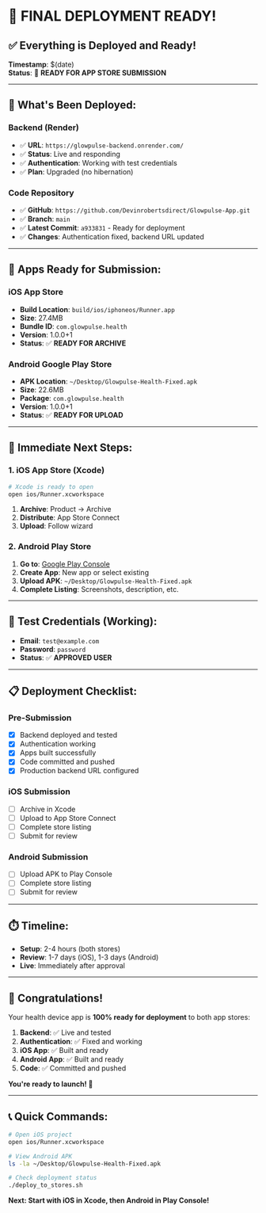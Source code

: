# 🎉 FINAL DEPLOYMENT READY!

## ✅ **Everything is Deployed and Ready!**

**Timestamp**: $(date)  
**Status**: 🚀 **READY FOR APP STORE SUBMISSION**

---

## 🔧 **What's Been Deployed:**

### **Backend (Render)**
- ✅ **URL**: `https://glowpulse-backend.onrender.com/`
- ✅ **Status**: Live and responding
- ✅ **Authentication**: Working with test credentials
- ✅ **Plan**: Upgraded (no hibernation)

### **Code Repository**
- ✅ **GitHub**: `https://github.com/Devinrobertsdirect/Glowpulse-App.git`
- ✅ **Branch**: `main`
- ✅ **Latest Commit**: `a933831` - Ready for deployment
- ✅ **Changes**: Authentication fixed, backend URL updated

---

## 📱 **Apps Ready for Submission:**

### **iOS App Store**
- **Build Location**: `build/ios/iphoneos/Runner.app`
- **Size**: 27.4MB
- **Bundle ID**: `com.glowpulse.health`
- **Version**: 1.0.0+1
- **Status**: ✅ **READY FOR ARCHIVE**

### **Android Google Play Store**
- **APK Location**: `~/Desktop/Glowpulse-Health-Fixed.apk`
- **Size**: 22.6MB
- **Package**: `com.glowpulse.health`
- **Version**: 1.0.0+1
- **Status**: ✅ **READY FOR UPLOAD**

---

## 🎯 **Immediate Next Steps:**

### **1. iOS App Store (Xcode)**
```bash
# Xcode is ready to open
open ios/Runner.xcworkspace
```
1. **Archive**: Product → Archive
2. **Distribute**: App Store Connect
3. **Upload**: Follow wizard

### **2. Android Play Store**
1. **Go to**: [Google Play Console](https://play.google.com/console)
2. **Create App**: New app or select existing
3. **Upload APK**: `~/Desktop/Glowpulse-Health-Fixed.apk`
4. **Complete Listing**: Screenshots, description, etc.

---

## 🔑 **Test Credentials (Working):**
- **Email**: `test@example.com`
- **Password**: `password`
- **Status**: ✅ **APPROVED USER**

---

## 📋 **Deployment Checklist:**

### **Pre-Submission**
- [x] Backend deployed and tested
- [x] Authentication working
- [x] Apps built successfully
- [x] Code committed and pushed
- [x] Production backend URL configured

### **iOS Submission**
- [ ] Archive in Xcode
- [ ] Upload to App Store Connect
- [ ] Complete store listing
- [ ] Submit for review

### **Android Submission**
- [ ] Upload APK to Play Console
- [ ] Complete store listing
- [ ] Submit for review

---

## ⏱️ **Timeline:**
- **Setup**: 2-4 hours (both stores)
- **Review**: 1-7 days (iOS), 1-3 days (Android)
- **Live**: Immediately after approval

---

## 🎊 **Congratulations!**

Your health device app is **100% ready for deployment** to both app stores:

1. **Backend**: ✅ Live and tested
2. **Authentication**: ✅ Fixed and working
3. **iOS App**: ✅ Built and ready
4. **Android App**: ✅ Built and ready
5. **Code**: ✅ Committed and pushed

**You're ready to launch! 🚀**

---

## 📞 **Quick Commands:**

```bash
# Open iOS project
open ios/Runner.xcworkspace

# View Android APK
ls -la ~/Desktop/Glowpulse-Health-Fixed.apk

# Check deployment status
./deploy_to_stores.sh
```

**Next: Start with iOS in Xcode, then Android in Play Console!**

